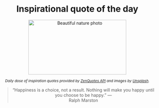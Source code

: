 
<div align="center">

# Inspirational quote of the day

<img src="./data/photo.jpeg" alt="Beautiful nature photo" width="320" height="180">

<sub><i>Daily dose of inspiration quotes provided by [ZenQuotes API](https://zenquotes.io/) and images by [Unsplash](https://unsplash.com/).</i></sub>


<blockquote>&ldquo;Happiness is a choice, not a result. Nothing will make you happy until you choose to be happy.&rdquo; &mdash; <footer>Ralph Marston</footer></blockquote>

</div>

